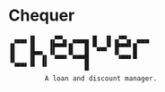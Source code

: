 # Chequer

     ▗▄▄▖▐▌   ▗▞▀▚▖ ▄▄▄▄ █  ▐▌▗▞▀▚▖ ▄▄▄
    ▐▌   ▐▌   ▐▛▀▀▘█   █ ▀▄▄▞▘▐▛▀▀▘█
    ▐▌   ▐▛▀▚▖▝▚▄▄▖▀▄▄▄█      ▝▚▄▄▖█
    ▝▚▄▄▖▐▌ ▐▌         █
                       ▀
             A loan and discount manager.
